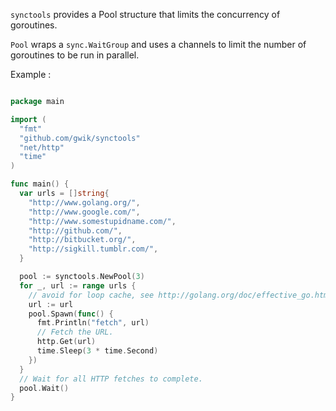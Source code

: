 `synctools` provides a Pool structure that limits
the concurrency of goroutines.

`Pool` wraps a `sync.WaitGroup` and uses a channels to limit the number of
goroutines to be run in parallel.

Example :

```go

package main

import (
  "fmt"
  "github.com/gwik/synctools"
  "net/http"
  "time"
)

func main() {
  var urls = []string{
    "http://www.golang.org/",
    "http://www.google.com/",
    "http://www.somestupidname.com/",
    "http://github.com/",
    "http://bitbucket.org/",
    "http://sigkill.tumblr.com/",
  }

  pool := synctools.NewPool(3)
  for _, url := range urls {
    // avoid for loop cache, see http://golang.org/doc/effective_go.html#channels
    url := url
    pool.Spawn(func() {
      fmt.Println("fetch", url)
      // Fetch the URL.
      http.Get(url)
      time.Sleep(3 * time.Second)
    })
  }
  // Wait for all HTTP fetches to complete.
  pool.Wait()
}

```